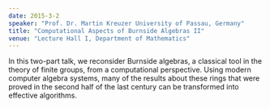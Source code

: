 ```yaml
---
date: 2015-3-2
speaker: "Prof. Dr. Martin Kreuzer University of Passau, Germany"
title: "Computational Aspects of Burnside Algebras II"
venue: "Lecture Hall I, Department of Mathematics"
---
```

In this two-part talk, we reconsider Burnside algebras,
a classical tool in the theory of finite groups, from a computational
perspective. Using modern computer algebra systems, many of the results
about these rings that were proved in the second half of the last century
can be transformed into effective algorithms.
